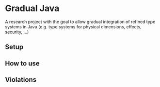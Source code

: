 # Gradual Java
A research project with the goal to allow gradual integration of
refined type systems in Java (e.g. type systems for physical
dimensions, effects, security, ...)

## Setup

## How to use

## Violations


[1]: http://www.eclipse.org/juno/ "Download Eclipse Juno"
[2]: http://www.sable.mcgill.ca/soot/soot_download.html "Download Soot Framework"
